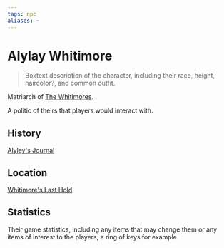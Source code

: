 ```yaml
---
tags: npc
aliases: ~
---
```


# Alylay Whitimore

 > 
 > Boxtext description of the character, including their race, height, haircolor?, and common outfit.

Matriarch of [The Whitimores](..\..\..\..\Notes%20on%20the%20Multiverse\Inner\Underdark\Groups\The%20Whitimores.md).

A politic of theirs that players would interact with.

## History

[Alylay's Journal](..\..\..\..\Notes%20on%20the%20Multiverse\Inner\Underdark\Texts\Alylay's%20Journal.md)

## Location

[Whitimore's Last Hold](..\..\..\..\Notes%20on%20the%20Multiverse\Inner\Underdark\Locations%20&%20Holdings\Whitimore's%20Last%20Hold.md)

## Statistics

Their game statistics, including any items that may change them or any items of interest to the players, a ring of keys for example.
